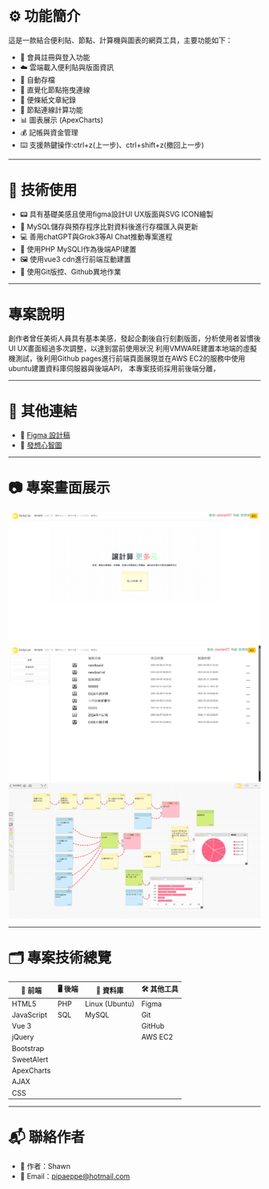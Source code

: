 # ⚙️ 功能簡介

這是一款結合便利貼、節點、計算機與圖表的網頁工具，主要功能如下：

- 📝 會員註冊與登入功能  
- ☁️ 雲端載入便利貼與版面資訊
- 💾 自動存檔
- 🔗 直覺化節點拖曳連線
- 🧾 便條紙文章紀錄  
- 🧮 節點連線計算功能  
- 📊 圖表展示 (ApexCharts)  
- 💰 記帳與資金管理
- ⌨️ 支援熱鍵操作:ctrl+z(上一步)、ctrl+shift+z(撤回上一步)

---

# 🧰 技術使用

- 📟 具有基礎美感且使用figma設計UI UX版面與SVG ICON繪製
- 🐬 MySQL儲存與預存程序比對資料後進行存檔匯入與更新
- 💻 善用chatGPT與Grok3等AI Chat推動專案進程
- 🔀 使用PHP MySQLI作為後端API建置
- 🖼️ 使用vue3 cdn進行前端互動建置
- 📂 使用Git版控、Github異地作業

---

# 專案說明

創作者曾任美術人員具有基本美感，發起企劃後自行刻劃版面，分析使用者習慣後UI UX畫面經過多次調整，以達到當前使用狀況
利用VMWARE建置本地端的虛擬機測試，後利用Github pages進行前端頁面展現並在AWS EC2的服務中使用ubuntu建置資料庫伺服器與後端API，
本專案技術採用前後端分離，


---

# 🔗 其他連結

- 🎨 [Figma 設計稿](https://www.figma.com/design/06pza9HIq9AiYhsaWd2IAy/%E4%BE%BF%E5%88%A9%E8%B2%BC%E8%A8%88%E7%AE%97%E6%A9%9F?node-id=22-16&m=dev&t=o2I7e6h9DV6knzuh-1)
- 🧠 [發想心智圖](https://gitmind.com/app/docs/md08bsq9)

---

# 📷 專案畫面展示



![圖片預留](./ShowImg/Screenshot3.png)
![圖片預留](./ShowImg/Screenshot2.png)
![圖片預留](./ShowImg/Screenshot1.png)
<!-- 若使用本地圖片可改為 ./images/filename.png，需與 Markdown 同目錄 -->



---

# 🗂️ 專案技術總覽

| 🔧 前端 | 🖥️ 後端 | 💾 資料庫 | 🛠️ 其他工具 |
|-------------|---------------|------------|----------------|
| HTML5       | PHP           | Linux (Ubuntu) | Figma         |
| JavaScript  | SQL           | MySQL         | Git            |
| Vue 3       |               |               | GitHub         |
| jQuery      |               |               | AWS EC2        |
| Bootstrap   |               |               |                |
| SweetAlert  |               |               |                |
| ApexCharts  |               |               |                |
| AJAX        |               |               |                |
| CSS         |               |               |                |

---

# 📬 聯絡作者

- 👤 作者：Shawn  
- 📧 Email：pipaeppe@hotmail.com  
